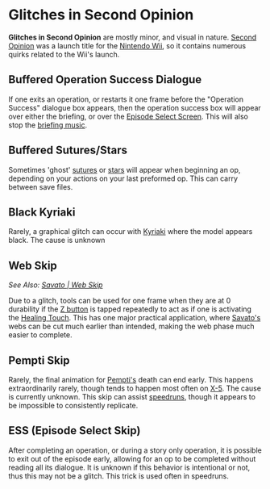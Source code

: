 # Glitches in Second Opinion

**Glitches in Second Opinion** are mostly minor, and visual in nature. [Second Opinion](../SO.md) was a launch title for the [Nintendo Wii](../../../general/hardware/Nintendo_Wii.md), so it contains numerous quirks related to the Wii's launch.

## Buffered Operation Success Dialogue

If one exits an operation, or restarts it one frame before the "Operation Success" dialogue box appears, then the operation success box will appear over either the briefing, or over the [Episode Select Screen](Episode_Select_Screen.md). This will also stop the [briefing music](../soundtrack/4-Operation_Briefing.md).

## Buffered Sutures/Stars

Sometimes 'ghost' [sutures](../../../general/tools/sutures.md) or [stars](../../../general/Healing_Touch.md) will appear when beginning an op, depending on your actions on your last preformed op. This can carry between save files.

## Black Kyriaki

Rarely, a graphical glitch can occur with [Kyriaki](../../../diseases/GUILT/Kyriaki.md) where the model appears black. The cause is unknown

## Web Skip

*See Also: [Savato | Web Skip](../../../diseases/GUILT/Savato.md#Web_Skip)*

Due to a glitch, tools can be used for one frame when they are at 0 durability if the [Z button](../../../general/Wiimote.md) is tapped repeatedly to act as if one is activating the [Healing Touch](../../../general/Healing_Touch.md). This has one major practical application, where [Savato's](../../../diseases/GUILT/Savato.md) webs can be cut much earlier than intended, making the web phase much easier to complete.

## Pempti Skip

Rarely, the final animation for [Pempti's](../../../diseases/GUILT/Savato.md) death can end early. This happens extraordinarily rarely, though tends to happen most often on [X-5](../episodes/X_5.md). The cause is currently unknown. This skip can assist [speedruns](../../../community/speedrunning/SO_Speedruning.md), though it appears to be impossible to consistently replicate.

## ESS (Episode Select Skip)

After completing an operation, or during a story only operation, it is possible to exit out of the episode early, allowing for an op to be completed without reading all its dialogue. It is unknown if this behavior is intentional or not, thus this may not be a glitch. This trick is used often in speedruns.